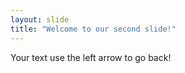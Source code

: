 ```yaml
---
layout: slide
title: "Welcome to our second slide!"
---
```

Your text use the left arrow to go back!
